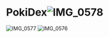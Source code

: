 # PokiDex![IMG_0578](https://github.com/user-attachments/assets/94e8cbcb-9fee-4719-8072-1c6204e864c3)
![IMG_0577](https://github.com/user-attachments/assets/96432164-c1cb-47e9-9044-11abb6662fb5)
![IMG_0576](https://github.com/user-attachments/assets/b6ceabd8-41fb-49c0-ac6e-5c6c7f4a761c)
